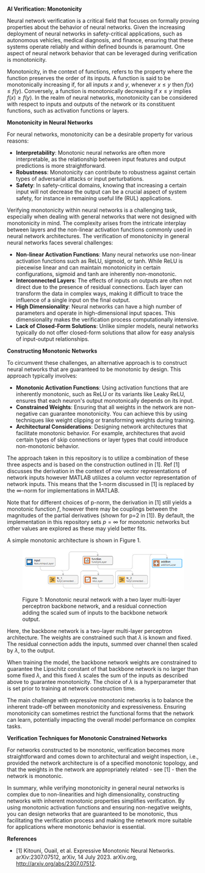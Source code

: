 **AI Verification: Monotonicity**

Neural network verification is a critical field that focuses on formally proving properties about the behavior of neural networks. Given the increasing deployment of neural networks in safety-critical applications, such as autonomous vehicles, medical diagnosis, and finance, ensuring that these systems operate reliably and within defined bounds is paramount. One aspect of neural network behavior that can be leveraged during verification is monotonicity.

Monotonicity, in the context of functions, refers to the property where the function preserves the order of its inputs. A function is said to be monotonically increasing if, for all inputs *x* and *y*, whenever $x \leq y$ then $f(x) \leq f(y)$. Conversely, a function is monotonically decreasing if $x \leq y$ implies $f(x) \geq f(y)$. In the realm of neural networks, monotonicity can be considered with respect to inputs and outputs of the network or its constituent functions, such as activation functions or layers.

**Monotonicity in Neural Networks**

For neural networks, monotonicity can be a desirable property for various reasons:

- **Interpretability**: Monotonic neural networks are often more interpretable, as the relationship between input features and output predictions is more straightforward.
- **Robustness**: Monotonicity can contribute to robustness against certain types of adversarial attacks or input perturbations.
- **Safety**: In safety-critical domains, knowing that increasing a certain input will not decrease the output can be a crucial aspect of system safety, for instance in remaining useful life (RUL) applications.

Verifying monotonicity within neural networks is a challenging task, especially when dealing with general networks that were not designed with monotonicity in mind. The complexity arises from the intricate interplay between layers and the non-linear activation functions commonly used in neural network architectures. The verification of monotonicity in general neural networks faces several challenges:

- **Non-linear Activation Functions**: Many neural networks use non-linear activation functions such as ReLU, sigmoid, or tanh. While ReLU is piecewise linear and can maintain monotonicity in certain configurations, sigmoid and tanh are inherently non-monotonic.
- **Interconnected Layers**: The effects of inputs on outputs are often not direct due to the presence of residual connections. Each layer can transform the data in complex ways, making it difficult to trace the influence of a single input on the final output.
- **High Dimensionality**: Neural networks can have a high number of parameters and operate in high-dimensional input spaces. This dimensionality makes the verification process computationally intensive.
- **Lack of Closed-Form Solutions**: Unlike simpler models, neural networks typically do not offer closed-form solutions that allow for easy analysis of input-output relationships.

**Constructing Monotonic Networks**

To circumvent these challenges, an alternative approach is to construct neural networks that are guaranteed to be monotonic by design. This approach typically involves:

- **Monotonic Activation Functions**: Using activation functions that are inherently monotonic, such as ReLU or its variants like Leaky ReLU, ensures that each neuron's output monotonically depends on its input.
- **Constrained Weights**: Ensuring that all weights in the network are non-negative can guarantee monotonicity. You can achieve this by using techniques like weight clipping or transforming weights during training.
- **Architectural Considerations**: Designing network architectures that facilitate monotonic behavior. For example, architectures that avoid certain types of skip connections or layer types that could introduce non-monotonic behavior.

The approach taken in this repository is to utilize a combination of these three aspects and is based on the construction outlined in [1]. Ref [1] discusses the derivation in the context of row vector representations of network inputs however MATLAB utilizes a column vector representation of network inputs. This means that the 1-norm discussed in [1] is replaced by the $\infty$-norm for implementations in MATLAB.

Note that for different choices of p-norm, the derivation in [1] still yields a monotonic function $f$, however there may be couplings between the magnitudes of the partial derivatives (shown for p=2 in [1]). By default, the implementation in this repository sets $p=\infty$ for monotonic networks but other values are explored as these may yield better fits.

A simple monotonic architecture is shown in Figure 1. 

<figure>
<p align="center">
    <img src="figures/simpleFMNN.jpg" alt="drawing" width="800">
    <figcaption>Figure 1: Monotonic neural network with a two layer multi-layer perceptron backbone network, and a residual connection adding the scaled sum of inputs to the backbone network output.</figcaption>
</p>
</figure>

Here, the backbone network is a two-layer multi-layer perceptron architecture. The weights are constrained such that $\lambda$ is known and fixed. The residual connection adds the inputs, summed over channel then scaled by $\lambda$, to the output.

When training the model, the backbone network weights are constrained to guarantee the Lipschitz constant of that backbone network is no larger than some fixed $\lambda$, and this fixed $\lambda$ scales the sum of the inputs as described above to guarantee monotonicity. The choice of $\lambda$ is a hyperparameter that is set prior to training at network construction time.

The main challenge with expressive monotonic networks is to balance the inherent trade-off between monotonicity and expressiveness. Ensuring monotonicity can sometimes restrict the functional forms that the network can learn, potentially impacting the overall model performance on complex tasks.

**Verification Techniques for Monotonic Constrained Networks**

For networks constructed to be monotonic, verification becomes more straightforward and comes down to architectural and weight inspection, i.e., provided the network architecture is of a specified monotonic topology, and that the weights in the network are appropriately related - see [1] - then the network is monotonic.

In summary, while verifying monotonicity in general neural networks is complex due to non-linearities and high dimensionality, constructing networks with inherent monotonic properties simplifies verification. By using monotonic activation functions and ensuring non-negative weights, you can design networks that are guaranteed to be monotonic, thus facilitating the verification process and making the network more suitable for applications where monotonic behavior is essential.

**References**

- [1] Kitouni, Ouail, et al. Expressive Monotonic Neural Networks. arXiv:2307.07512, arXiv, 14 July 2023. arXiv.org, http://arxiv.org/abs/2307.07512.
